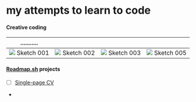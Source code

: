 # my attempts to learn to code

#### Creative coding
| ........... | | | |
| --- | --- | --- | --- |
|![](https://kyoko.openprocessing.org/thumbnails/visualThumbnail2520734@2x.jpg?hash=20250124095357) Sketch 001|![](https://kyoko.openprocessing.org/thumbnails/visualThumbnail2520735@2x.jpg?hash=20250124095505) Sketch 002|![](https://kyoko.openprocessing.org/thumbnails/visualThumbnail2520739@2x.jpg?hash=20250202182851) Sketch 003|![](https://kyoko.openprocessing.org/thumbnails/visualThumbnail2520740@2x.jpg?hash=20250124100156) Sketch 005|

#### [Roadmap.sh](https://roadmap.sh/) projects
- [ ] [Single-page CV](https://roadmap.sh/projects/single-page-cv)
- 
